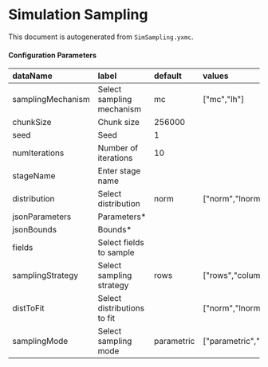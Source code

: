 # Simulation Sampling

This document is autogenerated from `SimSampling.yxmc`.



<div style='width:100%'>

#### Configuration Parameters


|dataName          |label                       |default    |values                                                                    |
|:-----------------|:---------------------------|:----------|:-------------------------------------------------------------------------|
|samplingMechanism |Select sampling mechanism   |mc         |["mc","lh"]                                                               |
|chunkSize         |Chunk size                  |256000     |                                                                          |
|seed              |Seed                        |1          |                                                                          |
|numIterations     |Number of iterations        |10         |                                                                          |
|stageName         |Enter stage name            |           |                                                                          |
|distribution      |Select distribution         |norm       |["norm","lnorm","pareto","unif","triangle","gamma","binom","geom","pois"] |
|jsonParameters    |Parameters*                 |           |                                                                          |
|jsonBounds        |Bounds*                     |           |                                                                          |
|fields            |Select fields to sample     |           |                                                                          |
|samplingStrategy  |Select sampling strategy    |rows       |["rows","columns","dist"]                                                 |
|distToFit         |Select distributions to fit |           |["norm","lnorm","pareto","unif","triangle","gamma","binom","geom","pois"] |
|samplingMode      |Select sampling mode        |parametric |["parametric","data"]                                                     |

</div>

